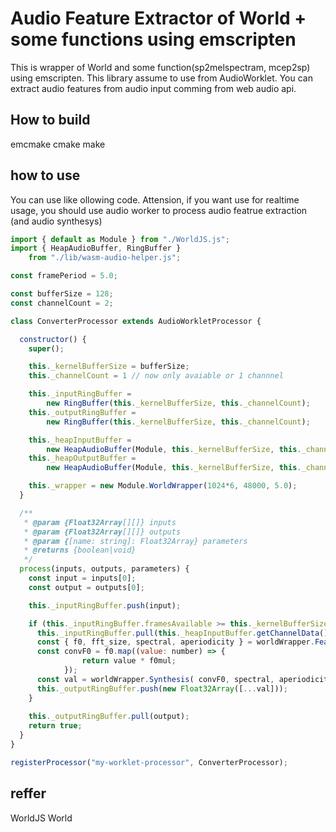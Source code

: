 # Audio Feature Extractor of World + some functions using emscripten
This is wrapper of World and some function(sp2melspectram, mcep2sp) using emscripten.
This library assume to use from AudioWorklet.
You can extract audio features from audio input comming from web audio api.

## How to build
emcmake cmake
make


## how to use

You can use like ollowing code.
Attension, if you want use for realtime usage, you should use audio worker to process audio featrue extraction (and audio synthesys)
```sample.worklet.js
import { default as Module } from "./WorldJS.js";
import { HeapAudioBuffer, RingBuffer }
    from "./lib/wasm-audio-helper.js";

const framePeriod = 5.0;

const bufferSize = 128;
const channelCount = 2;

class ConverterProcessor extends AudioWorkletProcessor {

  constructor() {
    super();

    this._kernelBufferSize = bufferSize;
    this._channelCount = 1 // now only avaiable or 1 channnel

    this._inputRingBuffer =
        new RingBuffer(this._kernelBufferSize, this._channelCount);
    this._outputRingBuffer =
        new RingBuffer(this._kernelBufferSize, this._channelCount);

    this._heapInputBuffer =
        new HeapAudioBuffer(Module, this._kernelBufferSize, this._channelCount);
    this._heapOutputBuffer =
        new HeapAudioBuffer(Module, this._kernelBufferSize, this._channelCount);

    this._wrapper = new Module.WorldWrapper(1024*6, 48000, 5.0);
  }

  /**
   * @param {Float32Array[][]} inputs
   * @param {Float32Array[][]} outputs
   * @param {[name: string]: Float32Array} parameters
   * @returns {boolean|void}
   */
  process(inputs, outputs, parameters) {
    const input = inputs[0];
    const output = outputs[0];

    this._inputRingBuffer.push(input);

    if (this._inputRingBuffer.framesAvailable >= this._kernelBufferSize) {
      this._inputRingBuffer.pull(this._heapInputBuffer.getChannelData());
      const { f0, fft_size, spectral, aperiodicity } = worldWrapper.FeatureExtract(buffer!.getHeapAddress());
      const convF0 = f0.map((value: number) => {
                return value * f0mul;
            });
      const val = worldWrapper.Synthesis( convF0, spectral, aperiodicity,fft_size,48000, 5.0);
      this._outputRingBuffer.push(new Float32Array([...val]));
    }
    
    this._outputRingBuffer.pull(output);
    return true;
  }
}

registerProcessor("my-worklet-processor", ConverterProcessor);
```



## reffer
WorldJS
World

